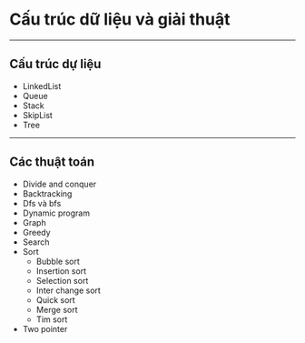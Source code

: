 # Cấu trúc dữ liệu và giải thuật

---
## Cấu trúc dự liệu
- LinkedList
- Queue
- Stack
- SkipList
- Tree
---
## Các thuật toán
- Divide and conquer
- Backtracking 
- Dfs và bfs
- Dynamic program
- Graph
- Greedy
- Search
- Sort
    + Bubble sort
    + Insertion sort
    + Selection sort
    + Inter change sort
    + Quick sort
    + Merge sort
    + Tim sort
- Two pointer
